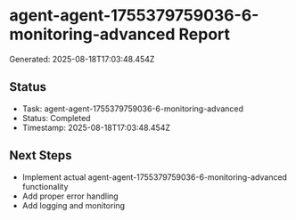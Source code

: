 # agent-agent-1755379759036-6-monitoring-advanced Report

Generated: 2025-08-18T17:03:48.454Z

## Status
- Task: agent-agent-1755379759036-6-monitoring-advanced
- Status: Completed
- Timestamp: 2025-08-18T17:03:48.454Z

## Next Steps
- Implement actual agent-agent-1755379759036-6-monitoring-advanced functionality
- Add proper error handling
- Add logging and monitoring
